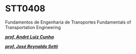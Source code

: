 # STT0408
Fundamentos de Engenharia de Transportes
Fundamentals of Transportation Engineering

***[prof. André Luiz Cunha](https://scholar.google.com/citations?hl=pt-BR&user=HI0CQJMAAAAJ&view_op=list_works&authuser=1&sortby=pubdate)***

***[prof. José Reynaldo Setti](https://scholar.google.com/citations?hl=pt-BR&user=dhzpfA0AAAAJ&view_op=list_works&authuser=1&sortby=pubdate)***

